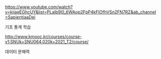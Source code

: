 https://www.youtube.com/watch?v=kijaeEGhcUY&list=PLalb9l0_6WAop2FpP4kFIOfhVSn2FN7RZ&ab_channel=SapientiaaDei

기초 통계 학습


http://www.kmooc.kr/courses/course-v1:SNUk+SNU064.020k+2021_T2/course/

데이터 문해력
